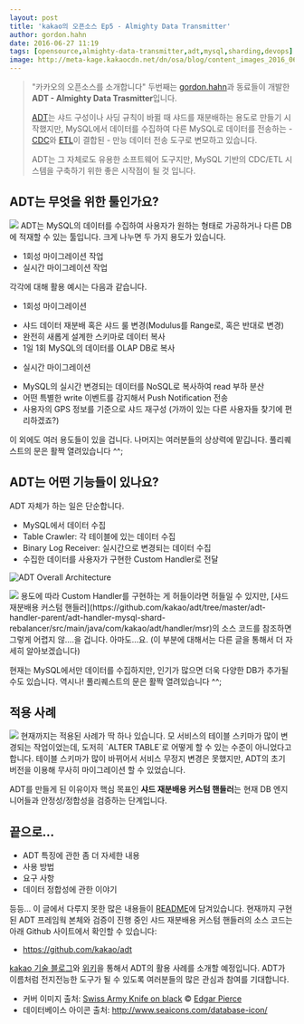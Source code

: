 ```yaml
---
layout: post
title: 'kakao의 오픈소스 Ep5 - Almighty Data Transmitter'
author: gordon.hahn
date: 2016-06-27 11:19
tags: [opensource,almighty-data-transmitter,adt,mysql,sharding,devops]
image: http://meta-kage.kakaocdn.net/dn/osa/blog/content_images_2016_06_adt-swiss_army_knife.jpg
---
```

<a id="forkme" href="https://github.com/kakao/adt"></a>

> "카카오의 오픈소스를 소개합니다" 두번째는 [gordon.hahn]()과 동료들이 개발한 **ADT - Almighty Data Trasmitter**입니다.
>
> [ADT](https://github.com/kakao/adt)는 샤드 구성이나 사딩 규칙이 바뀔 때 샤드를 재분배하는 용도로 만들기 시작했지만, MySQL에서 데이터를 수집하여 다른 MySQL로 데이터를 전송하는 - [CDC](https://en.wikipedia.org/wiki/Change_data_capture)와 [ETL](https://en.wikipedia.org/wiki/Extract,_transform,_load)이 결합된 - 만능 데이터 전송 도구로 변모하고 있습니다.
>
> ADT는 그 자체로도 유용한 소프트웨어 도구지만, MySQL 기반의 CDC/ETL 시스템을 구축하기 위한 좋은 시작점이 될 것 입니다.

## ADT는 무엇을 위한 툴인가요?

<img src="http://item-kr.talk.kakao.co.kr/do/-26p06+UqCd0OAgiRHNZwPf1+nqjcFZi42Z3wogPJ3I_/70d666e5313db413b3539edc1d0fc1ea1667fc7b08261b4c493670baa83d5cb9" class="pull-right" />
ADT는 MySQL의 데이터를 수집하여 사용자가 원하는 형태로 가공하거나 다른 DB에 적재할 수 있는 툴입니다. 크게 나누면 두 가지 용도가 있습니다.

- 1회성 마이그레이션 작업
- 실시간 마이그레이션 작업

각각에 대해 활용 예시는 다음과 같습니다.

* 1회성 마이그레이션
 - 샤드 데이터 재분배 혹은 샤드 룰 변경(Modulus를 Range로, 혹은 반대로 변경)
 - 완전히 새롭게 설계한 스키마로 데이터 복사
 - 1일 1회 MySQL의 데이터를 OLAP DB로 복사

* 실시간 마이그레이션
 - MySQL의 실시간 변경되는 데이터를 NoSQL로 복사하여 read 부하 분산
 - 어떤 특별한 write 이벤트를 감지해서 Push Notification 전송
 - 사용자의 GPS 정보를 기준으로 샤드 재구성 (가까이 있는 다른 사용자들 찾기에 편리하겠죠?)

이 외에도 여러 용도들이 있을 겁니다. 나머지는 여러분들의 상상력에 맡깁니다. 풀리퀘스트의 문은 활짝 열려있습니다 ^^;

## ADT는 어떤 기능들이 있나요?

ADT 자체가 하는 일은 단순합니다.

- MySQL에서 데이터 수집
 - Table Crawler: 각 테이블에 있는 데이터 수집
 - Binary Log Receiver: 실시간으로 변경되는 데이터 수집
- 수집한 데이터를 사용자가 구현한 Custom Handler로 전달

![ADT Overall Architecture](http://meta-kage.kakaocdn.net/dn/osa/blog/content_images_2016_06_adt-overall-architecture.png)

<img src="http://item-kr.talk.kakao.co.kr/do/-26p06+UqCd0OAgiRHNZwPf1+nqjcFZi42Z3wogPJ3I_/553d0111a2757661a4c5bde97bdc88cb1667fc7b08261b4c493670baa83d5cb9" class="pull-right" />
용도에 따라 Custom Handler를 구현하는 게 허들이라면 허들일 수 있지만, [샤드 재분배용 커스텀 핸들러](https://github.com/kakao/adt/tree/master/adt-handler-parent/adt-handler-mysql-shard-rebalancer/src/main/java/com/kakao/adt/handler/msr)의 소스 코드를 참조하면 그렇게 어렵지 않....을 겁니다. 아마도...요.
(이 부분에 대해서는 다른 글을 통해서 더 자세히 알아보겠습니다)

현재는 MySQL에서만 데이터를 수집하지만, 인기가 많으면 더욱 다양한 DB가 추가될 수도 있습니다. 역시나! 풀리퀘스트의 문은 활짝 열려있습니다 ^^;

## 적용 사례

<img src="http://item-kr.talk.kakao.co.kr/do/-26p06+UqCd0OAgiRHNZwPf1+nqjcFZi42Z3wogPJ3I_/14b57ad97df0b8a45c6b521d175994121667fc7b08261b4c493670baa83d5cb9" class="pull-right" />
현재까지는 적용된 사례가 딱 하나 있습니다. 모 서비스의 테이블 스키마가 많이 변경되는 작업이었는데, 도저히 `ALTER TABLE`로 어떻게 할 수 있는 수준이 아니었다고 합니다. 테이블 스키마가 많이 바뀌어서 서비스 무정지 변경은 못했지만, ADT의 초기 버전을 이용해 무사히 마이그레이션 할 수 있었습니다.

ADT를 만들게 된 이유이자 핵심 목표인 **샤드 재분배용 커스텀 핸들러**는 현재 DB 엔지니어들과 안정성/정합성을 검증하는 단계입니다.

## 끝으로...

- ADT 특징에 관한 좀 더 자세한 내용
- 사용 방법
- 요구 사항
- 데이터 정합성에 관한 이야기

등등... 이 글에서 다루지 못한 많은 내용들이 [README](https://github.com/kakao/adt/blob/master/README.md)에 담겨있습니다. 현재까지 구현된 ADT 프레임웍 본체와 검증이 진행 중인 샤드 재분배용 커스텀 핸들러의 소스 코드는 아래 Github 사이트에서 확인할 수 있습니다:

* https://github.com/kakao/adt

[kakao 기술 블로그](http://tech.kakao.com)와 [위키](https://github.com/kakao/adt/wiki)을 통해서 ADT의 활용 사례를 소개할 예정입니다. ADT가 이름처럼 전지전능한 도구가 될 수 있도록 여러분들의 많은 관심과 참여를 기대합니다.

* 커버 이미지 출처: [Swiss Army Knife on black](https://flic.kr/p/9mLNPi) &copy; [Edgar Pierce](https://www.flickr.com/photos/edgarpierce/)
* 데이터베이스 아이콘 출처: http://www.seaicons.com/database-icon/